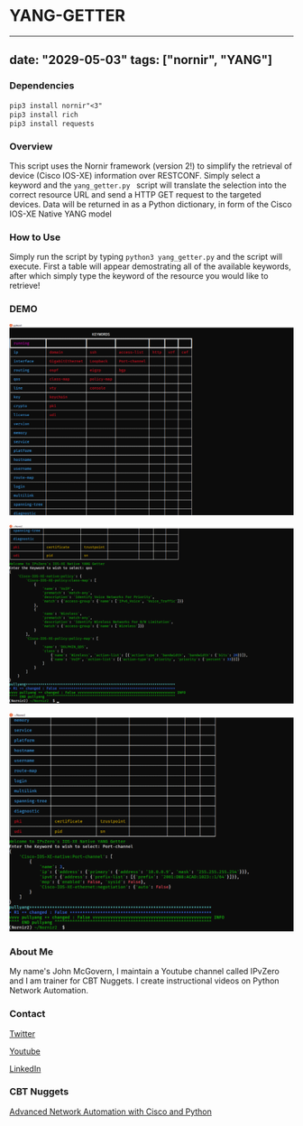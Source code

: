 # YANG-GETTER

---
date: "2029-05-03"
tags: ["nornir", "YANG"]
---

### Dependencies

```
pip3 install nornir"<3"
pip3 install rich
pip3 install requests
```

### Overview
This script uses the Nornir framework (version 2!) to simplify the retrieval of device (Cisco IOS-XE) information over RESTCONF. 
Simply select a keyword and the ```yang_getter.py ``` script will translate the selection into the correct resource URL and send a HTTP GET request to the targeted devices.
Data will be returned in as a Python dictionary, in form of the Cisco IOS-XE Native YANG model

### How to Use
Simply run the script by typing ```python3 yang_getter.py``` and the script will execute. First a table will appear demostrating all of the available keywords, after which simply type the keyword of the resource you would like to retrieve! 

### DEMO
![alt text](https://github.com/IPvZero/YANG-GETTER/blob/main/images/yangpull2.png?raw=true)


![alt text](https://github.com/IPvZero/YANG-GETTER/blob/main/images/yangpull3.png?raw=true)


![alt text](https://github.com/IPvZero/YANG-GETTER/blob/main/images/yangpull4.png?raw=true)



### About Me
My name's John McGovern, I maintain a Youtube channel called IPvZero and I am trainer for CBT Nuggets. 
I create instructional videos on Python Network Automation.

### Contact

[Twitter](https://twitter.com/IPvZero)

[Youtube](https://youtube.com/c/IPvZero)

[LinkedIn](https://www.linkedin.com/in/ipvzero)

### CBT Nuggets 

[Advanced Network Automation with Cisco and Python](http://learn.gg/adv-net)

